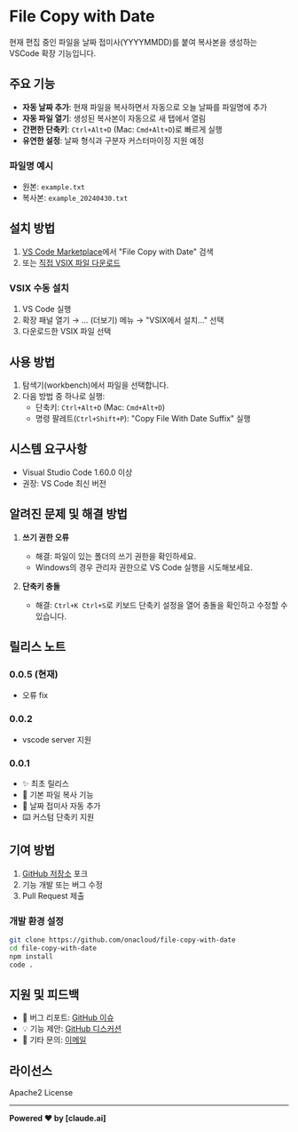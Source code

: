 # File Copy with Date

현재 편집 중인 파일을 날짜 접미사(YYYYMMDD)를 붙여 복사본을 생성하는 VSCode 확장 기능입니다.

## 주요 기능

- **자동 날짜 추가**: 현재 파일을 복사하면서 자동으로 오늘 날짜를 파일명에 추가
- **자동 파일 열기**: 생성된 복사본이 자동으로 새 탭에서 열림
- **간편한 단축키**: `Ctrl+Alt+D` (Mac: `Cmd+Alt+D`)로 빠르게 실행
- **유연한 설정**: 날짜 형식과 구분자 커스터마이징 지원 예정

### 파일명 예시
- 원본: `example.txt` 
- 복사본: `example_20240430.txt`

## 설치 방법

1. [VS Code Marketplace](https://marketplace.visualstudio.com/)에서 "File Copy with Date" 검색
2. 또는 [직접 VSIX 파일 다운로드](https://github.com/onacloud/file-copy-with-date/releases)

### VSIX 수동 설치
1. VS Code 실행
2. 확장 패널 열기 →  ... (더보기) 메뉴 → "VSIX에서 설치..." 선택
3. 다운로드한 VSIX 파일 선택

## 사용 방법

1. 탐색기(workbench)에서 파일을 선택합니다.
2. 다음 방법 중 하나로 실행:
   - 단축키: `Ctrl+Alt+D` (Mac: `Cmd+Alt+D`)
   - 명령 팔레트(`Ctrl+Shift+P`): "Copy File With Date Suffix" 실행

## 시스템 요구사항

- Visual Studio Code 1.60.0 이상
- 권장: VS Code 최신 버전

## 알려진 문제 및 해결 방법

1. **쓰기 권한 오류**
   - 해결: 파일이 있는 폴더의 쓰기 권한을 확인하세요.
   - Windows의 경우 관리자 권한으로 VS Code 실행을 시도해보세요.

2. **단축키 충돌**
   - 해결: `Ctrl+K Ctrl+S`로 키보드 단축키 설정을 열어 충돌을 확인하고 수정할 수 있습니다.

## 릴리스 노트

### 0.0.5 (현재)
- 오류 fix

### 0.0.2
- vscode server 지원

### 0.0.1
- ✨ 최초 릴리스
- 📝 기본 파일 복사 기능
- 📅 날짜 접미사 자동 추가
- ⌨️ 커스텀 단축키 지원

## 기여 방법

1. [GitHub 저장소](https://github.com/onacloud/file-copy-with-date) 포크
2. 기능 개발 또는 버그 수정
3. Pull Request 제출

### 개발 환경 설정
```bash
git clone https://github.com/onacloud/file-copy-with-date
cd file-copy-with-date
npm install
code .
```

## 지원 및 피드백

- 🐛 버그 리포트: [GitHub 이슈](https://github.com/onacloud/file-copy-with-date/issues)
- 💡 기능 제안: [GitHub 디스커션](https://github.com/onacloud/file-copy-with-date/discussions)
- 📧 기타 문의: [이메일](mailto:your-email@example.com)

## 라이선스

Apache2 License 

---
**Powered ❤️ by [claude.ai]**